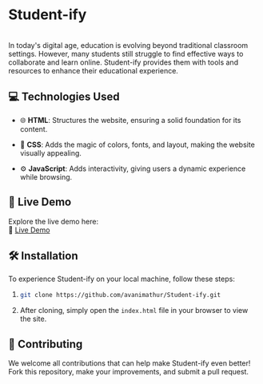 # Student-ify

<br>
In today's digital age, education is evolving beyond traditional classroom settings. 
However, many students still struggle to find effective ways to collaborate and learn online.
Student-ify provides them with tools and resources to enhance their educational experience.
<br>

## 💻 **Technologies Used**
- 🌐 **HTML**: Structures the website, ensuring a solid foundation for its content.
  
- 🎨 **CSS**: Adds the magic of colors, fonts, and layout, making the website visually appealing.
  
- ⚙️ **JavaScript**: Adds interactivity, giving users a dynamic experience while browsing.

## 🚀 **Live Demo**
Explore the live demo here:  
🔗 [Live Demo](https://student-ifyexperience.netlify.app/)

## 🛠️ **Installation**

To experience Student-ify on your local machine, follow these steps:

1. ```bash
   git clone https://github.com/avanimathur/Student-ify.git
   ```

2. After cloning, simply open the `index.html` file in your browser to view the site.

## 🤝 **Contributing**

We welcome all contributions that can help make  Student-ify even better! Fork this repository, make your improvements, and submit a pull request.
